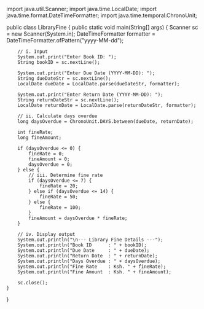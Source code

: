 import java.util.Scanner;
import java.time.LocalDate;
import java.time.format.DateTimeFormatter;
import java.time.temporal.ChronoUnit;

public class LibraryFine {
    public static void main(String[] args) {
        Scanner sc = new Scanner(System.in);
        DateTimeFormatter formatter = DateTimeFormatter.ofPattern("yyyy-MM-dd");

        // i. Input
        System.out.print("Enter Book ID: ");
        String bookID = sc.nextLine();

        System.out.print("Enter Due Date (YYYY-MM-DD): ");
        String dueDateStr = sc.nextLine();
        LocalDate dueDate = LocalDate.parse(dueDateStr, formatter);

        System.out.print("Enter Return Date (YYYY-MM-DD): ");
        String returnDateStr = sc.nextLine();
        LocalDate returnDate = LocalDate.parse(returnDateStr, formatter);

        // ii. Calculate days overdue
        long daysOverdue = ChronoUnit.DAYS.between(dueDate, returnDate);

        int fineRate;
        long fineAmount;

        if (daysOverdue <= 0) {
            fineRate = 0;
            fineAmount = 0;
            daysOverdue = 0;
        } else {
            // iii. Determine fine rate
            if (daysOverdue <= 7) {
                fineRate = 20;
            } else if (daysOverdue <= 14) {
                fineRate = 50;
            } else {
                fineRate = 100;
            }
            fineAmount = daysOverdue * fineRate;
        }

        // iv. Display output
        System.out.println("\n--- Library Fine Details ---");
        System.out.println("Book ID      : " + bookID);
        System.out.println("Due Date     : " + dueDate);
        System.out.println("Return Date  : " + returnDate);
        System.out.println("Days Overdue : " + daysOverdue);
        System.out.println("Fine Rate    : Ksh. " + fineRate);
        System.out.println("Fine Amount  : Ksh. " + fineAmount);

        sc.close();
    }
}
